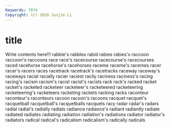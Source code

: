 ```yaml
---
Keywords: 7074
Copyright: (C) 2020 Junjie Li
---
```


# title

Write contents here!!!
rabble's 
rabbles
rabid 
rabies 
rabies's 
raccoon 
raccoon's 
raccoons 
race 
race's 
racecourse 
racecourse's
racecourses 
raced 
racehorse 
racehorse's 
racehorses 
raceme 
raceme's 
racemes 
racer 
racer's
racers 
races 
racetrack 
racetrack's 
racetracks 
raceway 
raceway's 
raceways 
racial 
racially
racier 
raciest 
racily 
raciness 
raciness's 
racing 
racing's 
racism 
racism's 
racist
racist's 
racists 
rack 
rack's 
racked 
racket 
racket's 
racketed 
racketeer 
racketeer's
racketeered 
racketeering 
racketeering's 
racketeers 
racketing 
rackets 
racking 
racks 
raconteur 
raconteur's
raconteurs 
racoon 
racoon's 
racoons 
racquet 
racquet's 
racquetball 
racquetball's 
racquetballs 
racquets
racy 
radar 
radar's 
radars 
radial 
radial's 
radially 
radials 
radiance 
radiance's
radiant 
radiantly 
radiate 
radiated 
radiates 
radiating 
radiation 
radiation's 
radiations 
radiator
radiator's 
radiators 
radical 
radical's 
radicalism 
radicalism's 
radically 
radicals 
